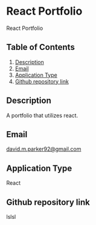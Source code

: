 # React Portfolio
  React Portfolio
  
  ## Table of Contents
  1. [Description](#description)
  2. [Email](#email)
  3. [Application Type](#application-type)
  4. [Github repository link](#github-repository-link)

  ## Description
A portfolio that utilizes react.

 

  ## Email
  david.m.parker92@gmail.com



  ## Application Type
  React

  ## Github repository link
  
lslsl
